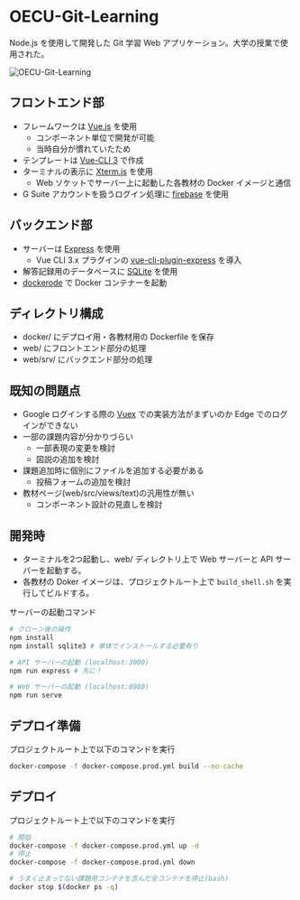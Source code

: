 # OECU-Git-Learning

Node.js を使用して開発した Git 学習 Web アプリケーション。大学の授業で使用された。

![OECU-Git-Learning](https://i.imgur.com/4mPJam1.png)

## フロントエンド部

- フレームワークは [Vue.js](https://jp.vuejs.org/) を使用
  - コンポーネント単位で開発が可能
  - 当時自分が慣れていたため
- テンプレートは [Vue-CLI 3](https://cli.vuejs.org) で作成
- ターミナルの表示に [Xterm.js](https://github.com/xtermjs/xterm.js/) を使用
  - Web ソケットでサーバー上に起動した各教材の Docker イメージと通信
- G Suite アカウントを扱うログイン処理に [firebase](https://firebase.google.com/?hl=ja) を使用

## バックエンド部

- サーバーは [Express](https://expressjs.com/ja/) を使用
  - Vue CLI 3.x プラグインの [vue-cli-plugin-express](https://github.com/mathieutu/vue-cli-plugin-express#readme) を導入
- 解答記録用のデータベースに [SQLite](https://www.sqlite.org/) を使用
- [dockerode](https://github.com/apocas/dockerode) で Docker コンテナーを起動

## ディレクトリ構成

- docker/ にデプロイ用・各教材用の Dockerfile を保存
- web/ にフロントエンド部分の処理
- web/srv/ にバックエンド部分の処理

## 既知の問題点

- Google ログインする際の [Vuex](https://vuex.vuejs.org/ja/) での実装方法がまずいのか Edge でのログインができない
- 一部の課題内容が分かりづらい
  - 一部表現の変更を検討
  - 図説の追加を検討
- 課題追加時に個別にファイルを追加する必要がある
  - 投稿フォームの追加を検討
- 教材ページ(web/src/views/text)の汎用性が無い
  - コンポーネント設計の見直しを検討

## 開発時

- ターミナルを2つ起動し、web/ ディレクトリ上で Web サーバーと API サーバーを起動する。
- 各教材の Doker イメージは、プロジェクトルート上で `build_shell.sh` を実行してビルドする。

サーバーの起動コマンド

```bash
# クローン後の操作
npm install
npm install sqlite3 # 単体でインストールする必要有り

# API サーバーの起動 (localhost:3000)
npm run express # 先に！

# Web サーバーの起動 (localhost:8080)
npm run serve
```

## デプロイ準備

プロジェクトルート上で以下のコマンドを実行

```bash
docker-compose -f docker-compose.prod.yml build --no-cache
```

## デプロイ

プロジェクトルート上で以下のコマンドを実行

```bash
# 開始
docker-compose -f docker-compose.prod.yml up -d
# 停止
docker-compose -f docker-compose.prod.yml down

# うまく止まってない課題用コンテナを含んだ全コンテナを停止(bash)
docker stop $(docker ps -q)
```

